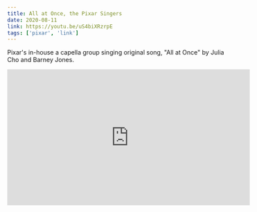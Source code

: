 ```yaml
---
title: All at Once, the Pixar Singers
date: 2020-08-11
link: https://youtu.be/uS4biXRzrpE
tags: ['pixar', 'link']
---
```


Pixar's in-house a capella group singing original song, "All at Once" by Julia Cho and Barney Jones.

<iframe width="560" height="315" src="https://www.youtube.com/embed/uS4biXRzrpE" frameborder="0" allow="accelerometer; autoplay; encrypted-media; gyroscope; picture-in-picture" allowfullscreen></iframe>
